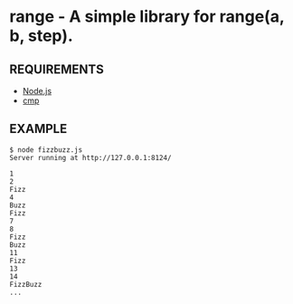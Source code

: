 # range - A simple library for range(a, b, step).

## REQUIREMENTS

 - [Node.js](http://nodejs.org/)
 - [cmp](http://search.npmjs.org/#/cmp)

## EXAMPLE

	$ node fizzbuzz.js
	Server running at http://127.0.0.1:8124/

	1
	2
	Fizz
	4
	Buzz
	Fizz
	7
	8
	Fizz
	Buzz
	11
	Fizz
	13
	14
	FizzBuzz
	...
